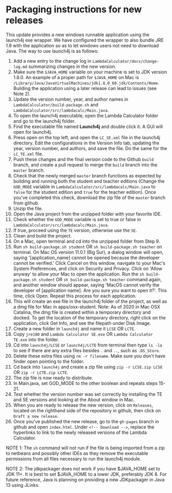 # **Packaging instructions for new releases**

This update provides a new windows runnable application using the launch4j exe wrapper. We have configured the wrapper to also bundle JRE 1.8 with the application so as to let windows users not need to download Java. The way to use launch4j is as follows: 

1. Add a new entry to the change log in `LambdaCalculator/docs/change-log.md` summarizing changes in the new version.
2. Make sure the `$JAVA_HOME` variable on your machine is set to JDK version 1.8.0. An example of a proper path for `$JAVA_HOME` on Mac is `/Library/Java/JavaVirtualMachines/jdk1.8.0_60.jdk/Contents/Home`. Building the application using a later release can lead to issues (see Note 2).
3. Update the version number, year, and author names in `LambdaCalculator/build-package.sh` and `LambdaCalculator/src/lambdacalc/Main.java`.
4. To open the launch4j executable, open the Lambda Calculator folder and go to the launch4j folder.
5. Find the executable file named **Launch4j** and double click it. A GUI will open for launch4j.
6. Press open on the top left, and open the `LC_SE.xml` file in the launch4j directory. Edit the configurations in the Version Info tab, updating the year, version number, and authors, and save the file. Do the same for the `LC_TE.xml` file.
7. Push these changes and the final version code to the Github `build` branch, and create a pull request to merge the `build` branch into the `master` branch.
8. Check that the newly merged `master` branch functions as expected by building and running both the student and teacher editions (Change the `GOD_MODE` variable in `LambdaCalculator/src/lambdacalc/Main.java` to `false` for the student edition and `true` for the teacher edition). Once you've completed this check, download the zip file of the `master` branch from github.
9. Unzip the file.
10. Open the Java project from the unzipped folder with your favorite IDE.
11. Check whether the `GOD_MODE` variable is set to true or false in `LambdaCalculator/src/lambdacalc/Main.java`.
12. If true, proceed using the `TE` version, otherwise use the `SE`. 
13. Clean and build the project.
14. On a Mac, open terminal and cd into the unzipped folder from Step 9.
15. Run `sh build-package.sh student` OR `sh build-package.sh teacher` on terminal. On Mac OS version 11.0.1 (Big Sur), a dialog window will open, saying '[application_name] cannot be opened because the developer cannot be verified.' Click Cancel on this window, navigate to your Mac's System Preferences, and click on Security and Privacy. Click on 'Allow anyway' to allow your Mac to open the application. Run the `sh build-package.sh student` OR `sh build-package.sh teacher` command again, and another window should appear, saying 'MacOS cannot verify the developer of [application name]. Are you sure you want to open it?'. This time, click Open. Repeat this process for each application.
16. This will create an exe file in the launch4j folder of the project, as well as a dmg file for Mac in apps/osx-student. Note: As of 2020 in Mac OSX Catalina, the dmg file is created within a temporary directory and docked. To get the location of the temporary directory, right click on the application, click Get Info, and see the filepath under Disk Image.
17. Create a new folder in `launch4j` and name it `LCSE` OR `LCTE`.
18. Copy `jre180` and `Lambda Calculator SE.exe` OR `Lambda Calculator TE.exe` into the folder.
19. Cd into `launch4j/LCSE` or `launch4j/LCTE` from terminal then type `ls -la` to see if there are any extra files besides `.` and `..`, such as `.DS_Store`.
20. Delete these extra files using `rm -r filename`. Make sure you don't have finder open pointing to the folder.
21. Cd back into `launch4j` and create a zip file using `zip -r LCSE.zip LCSE` OR `zip -r LCTE.zip LCTE`. 
22. The zip file is now ready to distribute.
23. In Main.java, set GOD_MODE to the other boolean and repeats steps 15-21. 
24. Test whether the version number was set correctly by installing the TE and SE versions and looking at the About window in Mac. 
25. When you are ready to release the new version, click on `Releases`, located on the righthand side of the repository in github, then click on `Draft a new release`.
26. Once you've published the new release, go to the `gh-pages` branch in github and open `index.html`. Under `<!-- Download -->`, replace the hyperlinks to link to the newly released versions of the Lambda Calculator.

NOTE 1: The `sh` command will not run if the file is being imported from a zip to netbeans and possibly other IDEs as they remove the executable permissions from all files necessary to run the launch4j module. 

NOTE 2: The jdkpackager does not work if you have $JAVA_HOME set to JDK 11+. It is best to set $JAVA_HOME to a lower JDK, preferably JDK 8. For future reference, Java is planning on providing a new JDKpackager in Java 13 using JLinks. 
